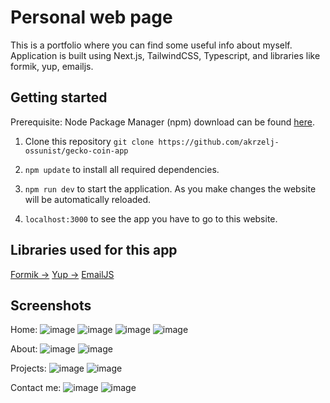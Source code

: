 # Personal web page

This is a portfolio where you can find some useful info about myself.
Application is built using Next.js, TailwindCSS, Typescript, and libraries like formik, yup, emailjs.

## Getting started

Prerequisite: Node Package Manager (npm) download can be found <a href="https://nodejs.org/en/download/">here</a>.

1. Clone this repository `git clone https://github.com/akrzelj-ossunist/gecko-coin-app`

2. `npm update` to install all required dependencies.

3. `npm run dev` to start the application. As you make changes the website will be automatically reloaded.

4. `localhost:3000` to see the app you have to go to this website.

## Libraries used for this app

<a href="https://formik.org/docs/overview">Formik -></a>
<a href="https://www.npmjs.com/package/yup">Yup -></a>
<a href="https://www.emailjs.com/docs/">EmailJS</a>

## Screenshots

Home:
![image](https://github.com/akrzelj-ossunist/personal-web/blob/main/public/readme-img/home-desk.png)
![image](https://github.com/akrzelj-ossunist/personal-web/blob/main/public/readme-img/home-phone.png)
![image](https://github.com/akrzelj-ossunist/personal-web/blob/main/public/readme-img/home-phone-2.png)
![image](https://github.com/akrzelj-ossunist/personal-web/blob/main/public/readme-img/resp-nav.png)

About:
![image](https://github.com/akrzelj-ossunist/personal-web/blob/main/public/readme-img/about-desk.png)
![image](https://github.com/akrzelj-ossunist/personal-web/blob/main/public/readme-img/about-phone.png)

Projects:
![image](https://github.com/akrzelj-ossunist/personal-web/blob/main/public/readme-img/projects-desk.png)
![image](https://github.com/akrzelj-ossunist/personal-web/blob/main/public/readme-img/projects-phone.png)

Contact me:
![image](https://github.com/akrzelj-ossunist/personal-web/blob/main/public/readme-img/contactme-desk.png)
![image](https://github.com/akrzelj-ossunist/personal-web/blob/main/public/readme-img/contactme-phone.png)
